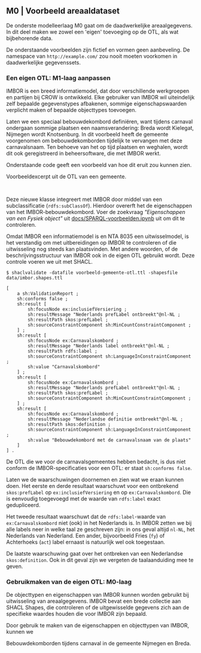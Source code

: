## M0 | Voorbeeld areaaldataset

De onderste modelleerlaag M0 gaat om de daadwerkelijke areaalgegevens.
In dit deel maken we zowel een 'eigen' toevoeging op de OTL, als wat bijbehorende data.

De onderstaande voorbeelden zijn fictief en vormen geen aanbeveling.
De namespace van `http://example.com/` zou nooit moeten voorkomen in daadwerkelijke gegevenssets.

### Een eigen OTL: M1-laag aanpassen

IMBOR is een breed informatiemodel, dat door verschillende werkgroepen en partijen bij CROW is ontwikkeld.
Elke gebruiker van IMBOR wil uiteindelijk zelf bepaalde gegevenstypes afbakenen, sommige eigenschapswaarden
verplicht maken of bepaalde objecttypes toevoegen.

Laten we een speciaal bebouwdekombord definiëren, want
tijdens carnaval ondergaan sommige plaatsen een naamsverandering:
Breda wordt Kielegat, Nijmegen wordt Knotsenburg.
In dit voorbeeld heeft de gemeente voorgenomen om bebouwdekomborden tijdelijk te vervangen met deze carnavalsnaam.
Ten behoeve van het op tijd plaatsen en weghalen, wordt dit ook geregistreerd in beheersoftware, die met IMBOR
werkt.

Onderstaande code geeft een voorbeeld van hoe dit eruit zou kunnen zien.

<aside class='example'>

Voorbeeldexcerpt uit de OTL van een gemeente.

<pre id="voorbeeld-gemeente-otl">
<code class='turtle' data-include="ttl/voorbeeld-gemeente-otl.ttl" data-include-format="text"></code>
</pre>
</aside>

Deze nieuwe klasse integreert met IMBOR door middel van een subclassificatie (`rdfs:subClassOf`).
Hierdoor overerft het de eigenschappen van het IMBOR-bebouwdekombord.
Voer de zoekvraag _"Eigenschappen van een Fysiek object"_ uit
[docs/SPARQL-voorbeelden.ipynb](SPARQL-voorbeelden.ipynb) uit om dit te controleren.

Omdat IMBOR een informatiemodel is en NTA 8035 een uitwisselmodel, is het verstandig om met uitbereidingen op IMBOR
te controleren of die uitwisseling nog steeds kan plaatsvinden.
Met andere woorden, of de beschrijvingsstructuur van IMBOR ook in de eigen OTL gebruikt wordt.
Deze controle voeren we uit met SHACL.

<aside class="example">

```shell
$ shaclvalidate -datafile voorbeeld-gemeente-otl.ttl -shapesfile data/imbor.shapes.ttl
```

```turtle
[
    a sh:ValidationReport ;
    sh:conforms false ;
    sh:result [
        sh:focusNode ex:inclusiefVersiering ;
        sh:resultMessage "Nederlands prefLabel ontbreekt"@nl-NL ;
        sh:resultPath skos:prefLabel ;
        sh:sourceConstraintComponent sh:MinCountConstraintComponent ;
    ] ;
    sh:result [
        sh:focusNode ex:Carnavalskombord ;
        sh:resultMessage "Nederlands label ontbreekt"@nl-NL ;
        sh:resultPath rdfs:label ;
        sh:sourceConstraintComponent sh:LanguageInConstraintComponent ;
        sh:value "Carnavalskombord"
    ] ;
    sh:result [
        sh:focusNode ex:Carnavalskombord ;
        sh:resultMessage "Nederlands prefLabel ontbreekt"@nl-NL ;
        sh:resultPath skos:prefLabel ;
        sh:sourceConstraintComponent sh:MinCountConstraintComponent ;
    ] ;
    sh:result [
        sh:focusNode ex:Carnavalskombord ;
        sh:resultMessage "Nederlandse definitie ontbreekt"@nl-NL ;
        sh:resultPath skos:definition ;
        sh:sourceConstraintComponent sh:LanguageInConstraintComponent ;
        sh:value "Bebouwdekombord met de carnavalsnaam van de plaats"
    ]
] .
```

</aside>

De OTL die we voor de carnavalsgemeentes hebben bedacht, is dus niet conform de IMBOR-specificaties voor een OTL:
er staat `sh:conforms false`.

Laten we de waarschuwingen doornemen en zien wat we eraan kunnen doen.
Het eerste en derde resultaat waarschuwt voor een ontbrekend `skos:prefLabel` op `ex:inclusiefVersiering` en op
`ex:Carnavalskombord`.
Die is eenvoudig toegevoegd met de waarde van `rdfs:label` exact gedupliceerd.

Het tweede resultaat waarschuwt dat de `rdfs:label`-waarde van `ex:Carnavalskombord` niet (ook) in het Nederlands
is.
In IMBOR zetten we bij alle labels neer in welke taal ze geschreven zijn:
in ons geval altijd `nl-NL`, het Nederlands van Nederland.
Een ander, bijvoorbeeld Fries (`fy`) of Achterhoeks (`act`) label ernaast is natuurlijk wel ook toegestaan.

De laatste waarschuwing gaat over het ontbreken van een Nederlandse `skos:definition`.
Ook in dit geval zijn we vergeten de taalaanduiding mee te geven.

### Gebruikmaken van de eigen OTL: M0-laag

De objecttypen en eigenschappen van IMBOR kunnen worden gebruikt bij uitwisseling van areaalgegevens.
IMBOR bevat een brede collectie aan SHACL Shapes, die controleren of de uitgewisselde gegevens zich aan de
specifieke waardes houden die voor IMBOR zijn bepaald.

Door gebruik te maken van de eigenschappen en objecttypen van IMBOR, kunnen we

Bebouwdekomborden tijdens carnaval in de gemeente Nijmegen en Breda.

<pre id="voorbeeld-gemeente-data">
<code class="turtle" data-include-format="text" data-include="../ttl/voorbeeld-gemeente-data.ttl"></code>
</pre>

